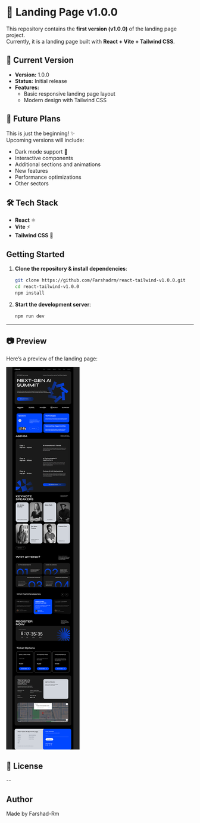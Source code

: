 
# 🚀 Landing Page v1.0.0

This repository contains the **first version (v1.0.0)** of the landing page project.  
Currently, it is a landing page built with **React + Vite + Tailwind CSS**.  

## 📌 Current Version
- **Version:** 1.0.0  
- **Status:** Initial release  
- **Features:**  
  - Basic responsive landing page layout  
  - Modern design with Tailwind CSS  

## 🔮 Future Plans
This is just the beginning! ✨  
Upcoming versions will include:  
- Dark mode support 🌙  
- Interactive components  
- Additional sections and animations  
- New features
- Performance optimizations  
- Other sectors

## 🛠️ Tech Stack
- **React** ⚛️  
- **Vite** ⚡  
- **Tailwind CSS** 🎨  



##  Getting Started

1. **Clone the repository & install dependencies**:
   ```bash
   git clone https://github.com/Farshadrm/react-tailwind-v1.0.0.git
   cd react-tailwind-v1.0.0
   npm install
   ```

2. **Start the development server**:
   ```bash
   npm run dev
   ```

---

## 📷 Preview
Here’s a preview of the landing page:  

![Landing Page Preview](./src/assets/screenshots/LandingPage.png)




## 📄 License
--

## Author

Made by Farshad-Rm

